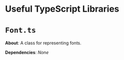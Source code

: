 # Useful TypeScript Libraries

# `Font.ts`
**About**: A class for representing fonts.

**Dependencies**: *None*